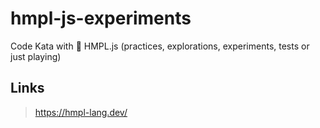 # hmpl-js-experiments
Code Kata with 🐜 HMPL.js (practices, explorations, experiments, tests or just playing)

## Links
> https://hmpl-lang.dev/
